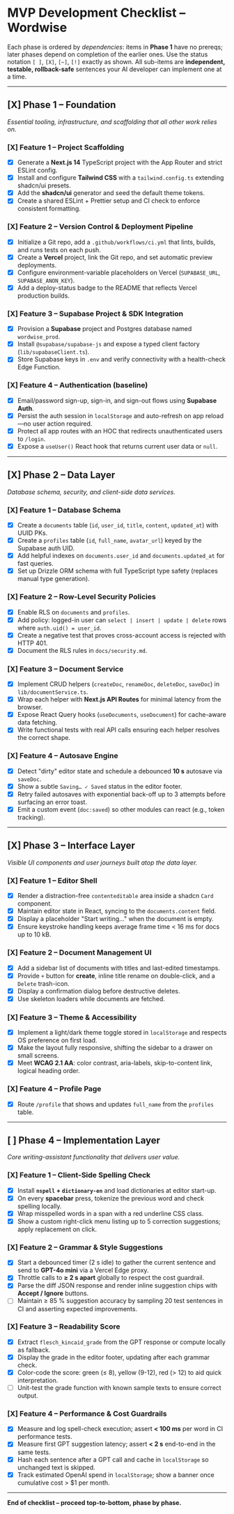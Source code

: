 # MVP Development Checklist – **Wordwise**

Each phase is ordered by *dependencies*: items in **Phase 1** have no prereqs; later phases depend on completion of the earlier ones.
Use the status notation `[ ]`, `[X]`, `[~]`, `[!]` exactly as shown.
All sub-items are **independent, testable, rollback-safe** sentences your AI developer can implement one at a time.

---

## [X] Phase 1 – Foundation
*Essential tooling, infrastructure, and scaffolding that all other work relies on.*

### [X] Feature 1 – Project Scaffolding
- [X] Generate a **Next.js 14** TypeScript project with the App Router and strict ESLint config.
- [X] Install and configure **Tailwind CSS** with a `tailwind.config.ts` extending shadcn/ui presets.
- [X] Add the **shadcn/ui** generator and seed the default theme tokens.
- [X] Create a shared ESLint + Prettier setup and CI check to enforce consistent formatting.

### [X] Feature 2 – Version Control & Deployment Pipeline
- [X] Initialize a Git repo, add a `.github/workflows/ci.yml` that lints, builds, and runs tests on each push.
- [X] Create a **Vercel** project, link the Git repo, and set automatic preview deployments.
- [X] Configure environment-variable placeholders on Vercel (`SUPABASE_URL`, `SUPABASE_ANON_KEY`).
- [X] Add a deploy-status badge to the README that reflects Vercel production builds.

### [X] Feature 3 – Supabase Project & SDK Integration
- [X] Provision a **Supabase** project and Postgres database named `wordwise_prod`.
- [X] Install `@supabase/supabase-js` and expose a typed client factory (`lib/supabaseClient.ts`).
- [X] Store Supabase keys in `.env` and verify connectivity with a health-check Edge Function.

### [X] Feature 4 – Authentication (baseline)
- [X] Email/password sign-up, sign-in, and sign-out flows using **Supabase Auth**.
- [X] Persist the auth session in `localStorage` and auto-refresh on app reload—no user action required.
- [X] Protect all app routes with an HOC that redirects unauthenticated users to `/login`.
- [X] Expose a `useUser()` React hook that returns current user data or `null`.

---

## [X] Phase 2 – Data Layer
*Database schema, security, and client-side data services.*

### [X] Feature 1 – Database Schema
- [X] Create a `documents` table (`id`, `user_id`, `title`, `content`, `updated_at`) with UUID PKs.
- [X] Create a `profiles` table (`id`, `full_name`, `avatar_url`) keyed by the Supabase auth UID.
- [X] Add helpful indexes on `documents.user_id` and `documents.updated_at` for fast queries.
- [X] Set up Drizzle ORM schema with full TypeScript type safety (replaces manual type generation).

### [X] Feature 2 – Row-Level Security Policies
- [X] Enable RLS on `documents` and `profiles`.
- [X] Add policy: logged-in user can `select | insert | update | delete` rows where `auth.uid() = user_id`.
- [X] Create a negative test that proves cross-account access is rejected with HTTP 401.
- [X] Document the RLS rules in `docs/security.md`.

### [X] Feature 3 – Document Service
- [X] Implement CRUD helpers (`createDoc`, `renameDoc`, `deleteDoc`, `saveDoc`) in `lib/documentService.ts`.
- [X] Wrap each helper with **Next.js API Routes** for minimal latency from the browser.
- [X] Expose React Query hooks (`useDocuments`, `useDocument`) for cache-aware data fetching.
- [X] Write functional tests with real API calls ensuring each helper resolves the correct shape.

### [X] Feature 4 – Autosave Engine
- [X] Detect "dirty" editor state and schedule a debounced **10 s** autosave via `saveDoc`.
- [X] Show a subtle `Saving… ✓ Saved` status in the editor footer.
- [X] Retry failed autosaves with exponential back-off up to 3 attempts before surfacing an error toast.
- [X] Emit a custom event (`doc:saved`) so other modules can react (e.g., token tracking).

---

## [X] Phase 3 – Interface Layer
*Visible UI components and user journeys built atop the data layer.*

### [X] Feature 1 – Editor Shell
- [X] Render a distraction-free `contenteditable` area inside a shadcn `Card` component.
- [X] Maintain editor state in React, syncing to the `documents.content` field.
- [X] Display a placeholder "Start writing…" when the document is empty.
- [X] Ensure keystroke handling keeps average frame time < 16 ms for docs up to 10 kB.

### [X] Feature 2 – Document Management UI
- [X] Add a sidebar list of documents with titles and last-edited timestamps.
- [X] Provide `+` button for **create**, inline title rename on double-click, and a `Delete` trash-icon.
- [X] Display a confirmation dialog before destructive deletes.
- [X] Use skeleton loaders while documents are fetched.

### [X] Feature 3 – Theme & Accessibility
- [X] Implement a light/dark theme toggle stored in `localStorage` and respects OS preference on first load.
- [X] Make the layout fully responsive, shifting the sidebar to a drawer on small screens.
- [X] Meet **WCAG 2.1 AA**: color contrast, aria-labels, skip-to-content link, logical heading order.

### [X] Feature 4 – Profile Page
- [X] Route `/profile` that shows and updates `full_name` from the `profiles` table.

---

## [ ] Phase 4 – Implementation Layer
*Core writing-assistant functionality that delivers user value.*

### [X] Feature 1 – Client-Side Spelling Check
- [X] Install **`nspell` + `dictionary-en`** and load dictionaries at editor start-up.
- [X] On every **spacebar** press, tokenize the previous word and check spelling locally.
- [X] Wrap misspelled words in a span with a red underline CSS class.
- [X] Show a custom right-click menu listing up to 5 correction suggestions; apply replacement on click.

### [X] Feature 2 – Grammar & Style Suggestions
- [X] Start a debounced timer (2 s idle) to gather the current sentence and send to **GPT-4o mini** via a Vercel Edge proxy.
- [X] Throttle calls to **≥ 2 s apart** globally to respect the cost guardrail.
- [X] Parse the diff JSON response and render inline suggestion chips with **Accept / Ignore** buttons.
- [ ] Maintain ≥ 85 % suggestion accuracy by sampling 20 test sentences in CI and asserting expected improvements.

### [X] Feature 3 – Readability Score
- [X] Extract `flesch_kincaid_grade` from the GPT response or compute locally as fallback.
- [X] Display the grade in the editor footer, updating after each grammar check.
- [X] Color-code the score: green (≤ 8), yellow (9-12), red (> 12) to aid quick interpretation.
- [ ] Unit-test the grade function with known sample texts to ensure correct output.

### [X] Feature 4 – Performance & Cost Guardrails
- [X] Measure and log spell-check execution; assert **< 100 ms** per word in CI performance tests.
- [X] Measure first GPT suggestion latency; assert **< 2 s** end-to-end in the same tests.
- [X] Hash each sentence after a GPT call and cache in `localStorage` so unchanged text is skipped.
- [X] Track estimated OpenAI spend in `localStorage`; show a banner once cumulative cost > \$1 per month.

---

**End of checklist – proceed top-to-bottom, phase by phase.**
